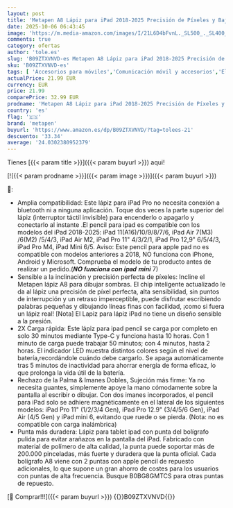 ```yaml
---
layout: post
title: 'Metapen A8 Lápiz para iPad 2018-2025 Precisión de Píxeles y Baja Latencia Líder en la Industria Ideal para Tomar Notas Apple Pencil con iPad 11/10/9/8/7/6 Pro M4/11/12.9"/13" Air 3/4/5/M2/M3 Mini 5/6'
date: 2025-10-06 06:43:45
image: 'https://m.media-amazon.com/images/I/21L6D4bFvnL._SL500_._SL400_.jpg'
comments: true
category: ofertas
author: 'tole.es'
slug: 'B09ZTXVNVD-es Metapen A8 Lápiz para iPad 2018-2025 Precisión de Píxeles...'
sku: 'B09ZTXVNVD-es'
tags: [ 'Accesorios para móviles','Comunicación móvil y accesorios','Electrónica','Punteros para móviles','apple','ipad','metapen','🇪🇸', ]
actualPrice: 21.99 EUR
currency: EUR
price: 21.99
comparePrice: 32.99 EUR
prodname: 'Metapen A8 Lápiz para iPad 2018-2025 Precisión de Píxeles y Baja Latencia Líder en la Industria Ideal para Tomar Notas Apple Pencil con iPad 11/10/9/8/7/6 Pro M4/11/12.9"/13" Air 3/4/5/M2/M3 Mini 5/6'
country: 'es'
flag: '🇪🇸'
brand: 'metapen'
buyurl: 'https://www.amazon.es/dp/B09ZTXVNVD/?tag=tolees-21'
descuento: '33.34'
average: '24.0302380952379'
---
```


Tienes [{{< param title >}}]({{< param buyurl >}}) aqui!

[![{{< param prodname >}}]({{< param image >}})]({{< param buyurl >}})

🔎:

- Amplia compatibilidad: Este lápiz para iPad Pro no necesita conexión a bluetooth ni a ninguna aplicación. Toque dos veces la parte superior del lápiz (interruptor táctil invisible) para encenderlo o apagarlo y conectarlo al instante .El pencil para ipad es compatible con los modelos del iPad 2018-2025: iPad 11(A16)/10/9/8/7/6, iPad Air 7(M3) /6(M2) /5/4/3, iPad Air M2, iPad Pro 11" 4/3/2/1, iPad Pro 12,9" 6/5/4/3, iPad Pro M4, iPad Mini 6/5. Aviso: Este pencil para apple pad no es compatible con modelos anteriores a 2018, NO funciona con iPhone, Android y Microsoft. Comprueba el modelo de tu producto antes de realizar un pedido.(𝑵𝑶 𝒇𝒖𝒏𝒄𝒊𝒐𝒏𝒂 𝒄𝒐𝒏 𝒊𝒑𝒂𝒅 𝒎𝒊𝒏𝒊 7)
- Sensible a la inclinación y precisión perfecta de píxeles: Incline el Metapen lápiz A8 para dibujar sombras. El chip inteligente actualizado le da al lápiz una precisión de píxel perfecta, alta sensibilidad, sin puntos de interrupción y un retraso imperceptible, puede disfrutar escribiendo palabras pequeñas y dibujando líneas finas con facilidad, ¡como si fuera un lápiz real! [Nota] El Lapiz para lápiz iPad no tiene un diseño sensible a la presión.
- 2X Carga rápida: Este lápiz para ipad pencil se carga por completo en solo 30 minutos mediante Type-C y funciona hasta 10 horas. Con 1 minuto de carga puede trabajar 50 minutos; con 4 minutos, hasta 2 horas. El indicador LED muestra distintos colores según el nivel de batería,recordándole cuándo debe cargarlo. Se apaga automáticamente tras 5 minutos de inactividad para ahorrar energía de forma eficaz, lo que prolonga la vida útil de la batería.
- Rechazo de la Palma & Imanes Dobles, Sujeción más firme: Ya no necesita guantes, simplemente apoye la mano cómodamente sobre la pantalla al escribir o dibujar. Con dos imanes incorporados, el pencil para iPad solo se adhiere magnéticamente en el lateral de los siguientes modelos: iPad Pro 11" (1/2/3/4 Gen), iPad Pro 12.9" (3/4/5/6 Gen), iPad Air (4/5 Gen) y iPad mini 6, evitando que ruede o se pierda. (Nota: no es compatible con carga inalámbrica)
- Punta más duradera: Lápiz para tablet ipad con punta del bolígrafo pulida para evitar arañazos en la pantalla del iPad. Fabricado con material de polímero de alta calidad, la punta puede soportar más de 200.000 pinceladas, más fuerte y duradera que la punta oficial. Cada bolígrafo A8 viene con 2 puntas con apple pencil de repuesto adicionales, lo que supone un gran ahorro de costes para los usuarios con puntas de alta frecuencia. Busque B0BG8GMTCS para otras puntas de repuesto.

[🛒 Comprar!!!]({{< param buyurl >}})
{{<world>}}B09ZTXVNVD{{</world>}}
